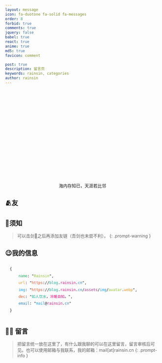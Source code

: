 ```yaml
---
layout: message
icon: fa-duotone fa-solid fa-messages
order: 8
forbid: true
comments: true
jquery: false
babel: true
react: true
anime: true
md5: true
favicon: comment

post: true
description: 留言页
keywords: rainsin, categories
author: rainsin
---
```


<style>
@media (min-width: 1400px) {
    .px-xxl-5 {
        padding-right: 9rem !important;
        padding-left: 9rem !important;
    }
}
</style>

<link rel="stylesheet" href="/assets/links/links-min.css"/>

<main id="shrink-card">
  <div class="c-glitch" style="border-radius: 12px;;aspect-ratio: 1 / .6;background-image: url('https://file.rainsin.cn/img/friend/friend.png'),url('https://rainsinpan.hk.cpolar.io/img/friend/friend.png');">
    <div class="c-glitch__img" style="background-image: url('https://file.rainsin.cn/img/friend/friend.png'),url('https://rainsinpan.hk.cpolar.io/img/friend/friend.png');"></div>
    <div class="c-glitch__img" style="background-image: url('https://file.rainsin.cn/img/friend/friend.png'),url('https://rainsinpan.hk.cpolar.io/img/friend/friend.png');"></div>
    <div class="c-glitch__img" style="background-image: url('https://file.rainsin.cn/img/friend/friend.png'),url('https://rainsinpan.hk.cpolar.io/img/friend/friend.png');"></div>
    <div class="c-glitch__img" style="background-image: url('https://file.rainsin.cn/img/friend/friend.png'),url('https://rainsinpan.hk.cpolar.io/img/friend/friend.png');"></div>
    <div class="c-glitch__img" style="background-image: url('https://file.rainsin.cn/img/friend/friend.png'),url('https://rainsinpan.hk.cpolar.io/img/friend/friend.png');"></div>
  </div>
  <div style="text-align: center;color: var(--text-color);">
    海内存知已，天涯若比邻
  </div>
</main>

## 🫂友

<div id="links-box"></div>

## 📌须知

> 可以击剑🤺之后再添加友链（吾剑也未尝不利）。
{: .prompt-warning }

## 😉我的信息

<pre id="info-indiv" style="
    border-radius: .5rem;
    width: 100%;
    line-height: 1.6em;
    display: flex;
    padding: 10px 15px;
    white-space: pre-wrap !important;
    background-color: #f3f4f5;
    color: var(--at-color-font);
    background-color: var(--highlight-bg-color);
    margin: 0;
    overflow: auto;
    text-wrap: nowrap;
    flex-wrap: nowrap;
"><code class="hljs language-json">{
    <span style="color: #23AC69">name</span>: "<span style="color: #91C132">Rainsin</span>",
    <span style="color: #F19726">url</span>: "<span style="color: #E8552D">https</span>://<span style="color: #1AAB8E">blog</span>.<span style="color: #E1147F">rainsin</span>.<span style="color: #2980C1">cn</span>",
    <span style="color: #1BA1E6">img</span>: "<span style="color: #E8552D">https</span>://<span style="color: #1AAB8E">blog</span>.<span style="color: #E1147F">rainsin</span>.<span style="color: #2980C1">cn</span>/<span style="color: #A3338B">assets</span>/<span style="color: #1BA1E6">img</span>/<span style="color: #91C132">avatar</span>.<span style="color: #F19726">webp</span>", 
    <span style="color: #E8552D">dec</span>: "<span style="color: #1AAB8E">如人饮水</span>，<span style="color: #E1147F">冷暖自知</span>。",
    <span style="color: #2980C1">email</span>: "<span style="color: #1BA1E6">mail</span>@<span style="color: #E1147F">rainsin</span>.<span style="color: #2980C1">cn</span>"
}</code>
</pre>

<style>
pre#info-indiv span {
    display: inline-block;
}
</style>

<script type="text/babel"  data-type="module" src="/assets/links/links.js"></script>


## 🫶🏻 留言

> 把留言统一放在这里了，有什么跟我聊的可以在这里留言，留言审核后可见。也可以使用邮箱与我联系，我的邮箱：mail[at]rainsin.cn
{: .prompt-info }